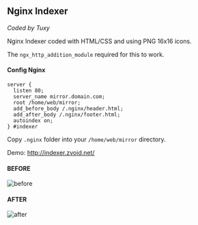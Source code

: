 Nginx Indexer
-------------
*Coded by Tuxy*

Nginx Indexer coded with HTML/CSS and using PNG 16x16 icons.

The ```ngx_http_addition_module``` required for this to work.

#### Config Nginx

```
server {
  listen 80;
  server_name mirror.domain.com;
  root /home/web/mirror;
  add_before_body /.nginx/header.html;
  add_after_body /.nginx/footer.html;
  autoindex on;
} #indexer
```

Copy ```.nginx``` folder into your ```/home/web/mirror``` directory.

Demo: http://indexer.zvoid.net/

#### BEFORE
![before](http://i.imgur.com/aSg9h5K.png)

#### AFTER
![after](http://i.imgur.com/aL3IVZ9.png)
